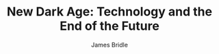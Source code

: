 ---
title: "New Dark Age: Technology and the End of the Future"
author: "James Bridle"
isbn: ""
isbn13: ""
rating: "5"
publisher: "Verso"
pages: "304"
publishYear: "2018"
read: "2018"
goodreads_id: "36696533"
---